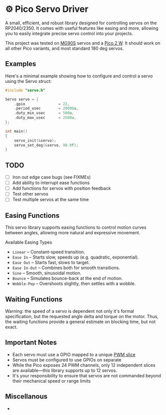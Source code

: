# ⚙️ Pico Servo Driver

A small, efficient, and robust library designed for controlling servos on the RP2040/2350. It comes with useful features like easing and more, allowing you to easily integrate precise servo control into your projects.

This project was tested on [MG90S](https://towerpro.com.tw/product/mg90s-3/) servos and a [Pico 2 W](https://datasheets.raspberrypi.com/picow/pico-2-w-datasheet.pdf). It should work on all other Pico variants, and most standard 180 deg servos.

## Examples

Here's a minimal example showing how to configure and control a servo using the Servo struct:

```c
#include "servo.h"

Servo servo = {
    .gpio               = 22,
    .period_usec        = 20000u,
    .duty_min_usec      = 500u,
    .duty_max_usec      = 2500u,
};

int main()
{
    servo_init(&servo);
    servo_set_deg(&servo, 90.0f);
}
```

## TODO

- [ ] Iron out edge case bugs (see FIXMEs)
- [ ] Add ability to interrupt ease functions
- [ ] Add functions for servos with position feedback
- [ ] Test other servos
- [ ] Test multiple servos at the same time

## Easing Functions

This servo library supports easing functions to control motion curves between angles, allowing more natural and expressive movement.

Available Easing Types

- `Linear` – Constant-speed transition.
- `Ease In` – Starts slow, speeds up (e.g. quadratic, exponential).
- `Ease Out` – Starts fast, slows to target.
- `Ease In-Out` – Combines both for smooth transitions.
- `Sine` – Smooth, sinusoidal motion.
- `Bounce` – Simulates bounce-back at the end of motion.
- `Wobble-Pop` – Overshoots slightly, then settles with a wobble.

## Waiting Functions

Warning: the speed of a servo is dependent not only it's formal specification, but the requested angle delta and torque on the motor. Thus, the waiting functions provide a general estimate on blocking time, but not exact.

## Important Notes

- Each servo must use a GPIO mapped to a unique [PWM slice](https://datasheets.raspberrypi.com/rp2350/rp2350-datasheet.pdf#%5B%7B%22num%22%3A1077%2C%22gen%22%3A0%7D%2C%7B%22name%22%3A%22XYZ%22%7D%2C115%2C165.63628%2Cnull%5D)
- Servos must be configured to use GPIOs on separate 
- While the Pico exposes 24 PWM channels, only 12 independent slices are available—this library supports up to 12 servos.
- It's your responsibility to ensure that servos are not commanded beyond their mechanical speed or range limits

## Miscellanous

- 
